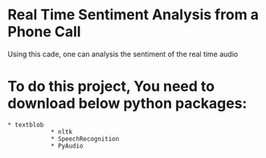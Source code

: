 # Real Time Sentiment Analysis from a Phone Call
 Using this cade, one can analysis the sentiment of the real time audio

# To do this project, You need to download below python packages:
    * textblob
				* nltk
				* SpeechRecognition
				* PyAudio
